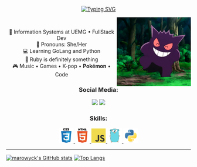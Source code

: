   <p align="center"><a href="https://git.io/typing-svg"><img src="https://readme-typing-svg.herokuapp.com?font=nunito&size=25&pause=1000&color=793EB3&random=false&width=435&lines=Hi%2C+there!+I'm+marowyck." alt="Typing SVG" /></a></p>
  <img src="https://github.com/marowyck/marowyck/blob/main/gengar.gif" align="right" width="40%">
  <br>
  
  <div style="max-width: 600px;" align="center">
     <p>
      📕 Information Systems at UEMG • FullStack Dev<br>
      👾 Pronouns: She/Her<br>
      💻 Learning GoLang and Python<br>
      📡 Ruby is definitely something<br> 
      🎮 Music • Games • K-pop • <b>Pokémon</b> • Code<br>
  </div>

  <h3 align="center">Social Media:</h3>
     <p align="center"><a href="https://www.instagram.com/marowyck/" target="_blank"> <img src="https://img.shields.io/badge/-Instagram-%23E4405F?style=for-the-badge&logo=instagram&logoColor=white" target="_blank"></a>
     <a href="https://www.linkedin.com/in/maria-olívia-cassucci-dos-santos-a79896267/" target="_blank"><img src="https://img.shields.io/badge/-LinkedIn-%230077B5?style=for-the-badge&logo=linkedin&logoColor=white" target="_blank"></a></p>

  <h3 align="center">Skills:</h3>
  <div align="center">
  <a href="https://www.w3schools.com/css/" target="_blank" rel="noreferrer"> <img src="https://raw.githubusercontent.com/devicons/devicon/master/icons/css3/css3-original-wordmark.svg" alt="css3" width="40" height="40"/> </a> <a href="https://golang.org" target="_blank" rel="noreferrer"> <img src="https://raw.githubusercontent.com/devicons/devicon/master/icons/html5/html5-original-wordmark.svg" alt="html5" width="40" height="40"/> </a> <a href="https://developer.mozilla.org/en-US/docs/Web/JavaScript" target="_blank" rel="noreferrer"> <img src="https://raw.githubusercontent.com/devicons/devicon/master/icons/javascript/javascript-original.svg" alt="javascript" width="40" height="40"/> </a> <a href="https://www.python.org" target="_blank" rel="noreferrer">  <img src="https://raw.githubusercontent.com/devicons/devicon/master/icons/go/go-original.svg" alt="go" width="40" height="40"/> </a> <a href="https://www.w3.org/html/" target="_blank" rel="noreferrer"> <img src="https://raw.githubusercontent.com/devicons/devicon/master/icons/python/python-original.svg" alt="python" width="40" height="40"/> </a> <a href="https://reactjs.org/" target="_blank" rel="noreferrer">
  </div>

<hr>

[![marowyck's GitHub stats](https://github-readme-stats.vercel.app/api?username=marowyck&count_private=true&show_icons=true&theme=dracula&hide_border=true)](https://github.com/marowyck/github-readme-stats)
[![Top Langs](https://github-readme-stats.vercel.app/api/top-langs/?username=marowyck&layout=compact&theme=dracula&hide_border=true)](https://github.com/marowyck/github-readme-stats)

